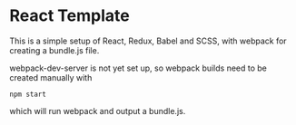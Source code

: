 
# React Template

This is a simple setup of React, Redux, Babel and SCSS, with webpack for creating a bundle.js file.

webpack-dev-server is not yet set up, so webpack builds need to be created manually with 

`npm start`

which will run webpack and output a bundle.js.